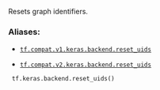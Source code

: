 Resets graph identifiers.



### Aliases:

- [ `tf.compat.v1.keras.backend.reset_uids` ](/api_docs/python/tf/keras/backend/reset_uids)

- [ `tf.compat.v2.keras.backend.reset_uids` ](/api_docs/python/tf/keras/backend/reset_uids)



```
 tf.keras.backend.reset_uids()
 
```

